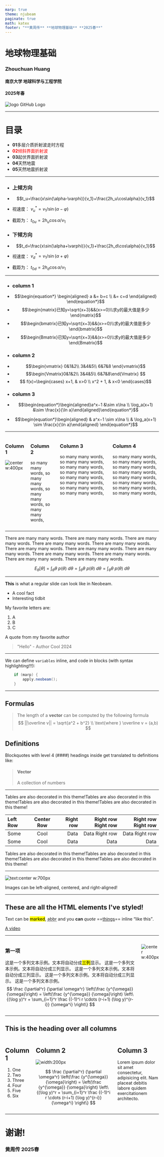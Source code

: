```yaml
---
marp: true
theme: njubeam
paginate: true
math: katex
footer: "**黄周传** **地球物理基础** **2025春**"
---
```

<!-- _class: title -->
# 地球物理基础

### Zhouchuan Huang

 #### 南京大学 地球科学与工程学院

#### 2025年春

![logo GitHub Logo](https://git.nju.edu.cn/huangz/images/-/raw/main/pictures/2025/03/20_15_11_47_njulogopurple.png)

---

<!--
_class: contents
_header: ""
-->

# 目录

- **01**多层介质折射波走时方程
- <font color="#ff0000">**02**倾斜界面折射波</font>
- **03**起伏界面折射波
- **04**天然地震
- **05**天然地震折射波

---
<!-- 
_header: three columns
_class: hLayout
-->

 + ### 上倾方向

+ $$t_u=\frac{x\sin(\alpha-\varphi)}{v_1}+\frac{2h_u\cos\alpha}{v_1}$$

+ 视速度： $v_u^*=v_1/\sin(\alpha-\varphi)$
+ 截距为： $t_{0u}=2h_u\cos\alpha/v_1$

- ### 下倾方向
- $$t_d=\frac{x\sin(\alpha+\varphi)}{v_1}+\frac{2h_d\cos\alpha}{v_1}$$

 - 视速度： $v_d^*=v_1/\sin(\alpha+\varphi)$
 - 截距为： $t_{0d}=2h_d\cos\alpha/v_1$


---
<!-- header: test
_class: hLayout
-->

- ### column 1
- $$\begin{equation*} \begin{aligned} a &= b+c  \\  &= c+d \end{aligned} \end{equation*}$$
- $$\begin{matrix}已知y=\sqrt{x+3}&&(x>=0)\\求y的最大值是多少 \end{matrix}$$
- $$\begin{bmatrix}已知y=\sqrt{x+3}&&(x>=0)\\求y的最大值是多少 \end{bmatrix}$$
 - $$\begin{Bmatrix}已知y=\sqrt{x+3}&&(x>=0)\\求y的最大值是多少 \end{Bmatrix}$$
+ ### column 2
+ $$\begin{vmatrix} 0&1&2\\ 3&4&5\\ 6&7&8 \end{vmatrix}$$
+ $$\begin{Vmatrix}0&1&2\\ 3&4&5\\ 6&7&8\end{Vmatrix}
 $$
+ $$ f(x)=\begin{cases} x+1, & x>0 \\ x^2 + 1, & x<0 \end{cases}$$
- ### column 3
- $$\begin{equation*}\begin{aligned}a^x−1 &\sim x\ln⁡a \\ \log_a​(x+1) &\sim \frac{x}{\ln a}​\end{aligned}\end{equation*}$$


- $$\begin{equation*}\begin{aligned} & a^x−1 \sim x\ln⁡a \\ & \log_a​(x+1) \sim \frac{x}{\ln a}​ \end{aligned} \end{equation*}$$



---
<!-- header: Columns -->

<div class="columns">
  <div>

  ### Column 1


![center w:400px](https://git.nju.edu.cn/huangz/images/-/raw/main/pictures/2025/03/20_16_19_39_20250320161939039.png) 

  </div>
  <div >

  ### Column 2

so many many words, so many many words, so many many words, 
  so many many words, 
  </div>


  <div >

  ### Column 3

so many many words, so many many words, so many many words, 
  so many many words, so many many words, so many many words, so many many words, 
  so many many words, 
  </div>


  <div >

  ### Column 4

so many many words, so many many words, so many many words, 
  so many many words, so many many words, so many many words, so many many words, 
  so many many words, 
  </div>

</div>

---
<!-- header: 'MarkdownIt Plugins' -->

There are many many words. There are many many words. There are many many words. There are many many words. There are many many words. There are many many words. There are many many words. There are many many words. There are many many words. There are many many words. There are many many words. There are many many words. 

$$ E_{\theta}[\theta] = \int_{\theta}\theta\ p(\theta)\ d\theta = \int_{\theta}\theta\ p(\theta)\ d\theta = \int_{\theta}\theta\ p(\theta)\ d\theta $$

---
<!-- header: 'Normal text' -->
**This** is what a regular slide can look like in Neobeam.
- A cool fact
- Interesting tidbit

My favorite letters are:
1. A
2. B
3. C

A quote from my favorite author
> "Hello" - Author Cool 2024

---
<!-- header: 'Code blocks' -->
We can define ``variables`` inline, and code in blocks (with syntax highlighting!!!):
```java
    if (marp) {
        apply.neobeam();
    }
```
---
<!-- header: 'Mathematics corner' -->
## Formulas
> The length of a **vector** can be computed by the following formula
> $$
||\overline v|| = \sqrt{a^2 + b^2} \\
\text{where } \overline v = (a,b)
$$
## Definitions
Blockquotes with level 4 (####) headings inside get translated to definitions like:

> #### Vector
> A collection of numbers

---
<!-- header: 'Data' -->

Tables are also decorated in this theme!Tables are also decorated in this theme!Tables are also decorated in this theme!Tables are also decorated in this theme!

| Left Row | Center Row | Right row | Right row    Right row | Right row    Right row |
| :------- | :--------: | --------: | ---------------------: | ---------------------: |
| Some     |    Cool    |      Data |         Data Right row |         Data Right row |
| Some     |    Cool    |      Data |                   Data |                   Data |


Tables are also decorated in this theme!Tables are also decorated in this theme!Tables are also decorated in this theme!Tables are also decorated in this theme!

---
<!-- header: 'Images' -->

![text:center w:700px](https://images.unsplash.com/photo-1601247387326-f8bcb5a234d4?q=80&w=2071&auto=format&fit=crop&ixlib=rb-4.0.3&ixid=M3wxMjA3fDB8MHxwaG90by1wYWdlfHx8fGVufDB8fHx8fA%3D%3D) 

Images can be left-aligned, centered, and right-aligned! 

---
<!-- header: 'HTML wonderland' -->

## These are all the HTML elements I've styled!

Text can be <mark>marked</mark>, <abbr title="abbreviated">abbr</abbr> and you **can** *quote* ==<u>things</u>== inline <q>like this</q>.

[A video](https://git.nju.edu.cn/huangz/images/-/raw/main/pictures/2025/03/23_12_0_11_test.mp4)

---
<!--
_header: 双列排版
-->

<div class="columns"> 

<div class="column2">

### 第一项

这是一个多列文本示例。文本将自动分成<mark>三列</mark>显示。 这是一个多列文本示例。文本将自动分成三列显示。 这是一个多列文本示例。文本将自动分成三列显示。 这是一个多列文本示例。文本将自动分成三列显示。 这是一个多列文本示例。
$$ \frac {\partial^r} {\partial \omega^r} \left(\frac {y^{\omega}} {\omega}\right) = \left(\frac {y^{\omega}} {\omega}\right) \left\{(\log y)^r + \sum_{i=1}^r \frac {(-1)^i r \cdots (r-i+1) (\log y)^{r-i}} {\omega^i} \right\} $$
</div> 

<div >


![center w:400px](https://git.nju.edu.cn/huangz/images/-/raw/main/pictures/2025/03/20_16_19_39_20250320161939039.png) 

</div> 

</div>

---
<!--
_header: 多列
-->
## This is the heading over all columns

<div class="columns">
<div class="column2">

## Column 1


1) One
2) Two
3) Three
4) Four
5) Five
6) Six

</div>
<div >

## Column 2

![width:200px](https://git.nju.edu.cn/huangz/images/-/raw/main/pictures/2025/03/12_20_4_58_1.jpg)

$$ \frac {\partial^r} {\partial \omega^r} \left(\frac {y^{\omega}} {\omega}\right) = \left(\frac {y^{\omega}} {\omega}\right) \left\{(\log y)^r + \sum_{i=1}^r \frac {(-1)^i r \cdots (r-i+1) (\log y)^{r-i}} {\omega^i} \right\} $$
</div>
<div >

## Column 3
Lorem ipsum dolor sit amet consectetur, adipisicing elit. Nam placeat debitis labore quidem exercitationem architecto.

</div>
</div>

---
<!-- 
_class: thanks
_header: ""
-->

# 谢谢!
### 黄周传 2025春


